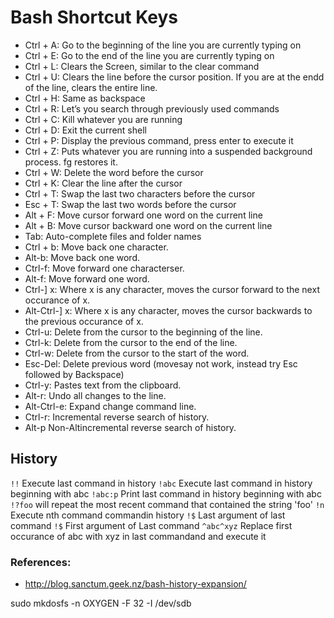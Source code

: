 # Bash Shortcut Keys

  * Ctrl + A: Go to the beginning of the line you are currently typing on
  * Ctrl + E: Go to the end of the line you are currently typing on
  * Ctrl + L: Clears the Screen, similar to the clear command
  * Ctrl + U: Clears the line before the cursor position. If you are at the endd of the line, clears the entire line.
  * Ctrl + H: Same as backspace
  * Ctrl + R: Let’s you search through previously used commands
  * Ctrl + C: Kill whatever you are running
  * Ctrl + D: Exit the current shell
  * Ctrl + P: Display the previous command, press enter to execute it
  * Ctrl + Z: Puts whatever you are running into a suspended background process. fg restores it.
  * Ctrl + W: Delete the word before the cursor
  * Ctrl + K: Clear the line after the cursor
  * Ctrl + T: Swap the last two characters before the cursor
  * Esc + T: Swap the last two words before the cursor
  * Alt + F: Move cursor forward one word on the current line
  * Alt + B: Move cursor backward one word on the current line
  * Tab: Auto-complete files and folder names
  * Ctrl + b: Move back one character.
  * Alt-b: Move back one word.
  * Ctrl-f: Move forward one characterser.
  * Alt-f: Move forward one word.
  * Ctrl-] x: Where x is any character, moves the cursor forward to the next occurance of x.
  * Alt-Ctrl-] x: Where x is any character, moves the cursor backwards to the previous occurance of x.
  * Ctrl-u: Delete from the cursor to the beginning of the line.
  * Ctrl-k: Delete from the cursor to the end of the line.
  * Ctrl-w: Delete from the cursor to the start of the word.
  * Esc-Del: Delete previous word (movesay not work, instead try Esc followed by Backspace)
  * Ctrl-y: Pastes text from the clipboard.
  * Alt-r: Undo all changes to the line.
  * Alt-Ctrl-e: Expand change command line.
  * Ctrl-r: Incremental reverse search of history.
  * Alt-p Non-Altincremental reverse search of history.


## History

`!!` Execute last command in history
`!abc` Execute last command in history beginning with abc
`!abc:p` Print last command in history beginning with abc
`!?foo` will repeat the most recent command that contained the string 'foo'
`!n` Execute nth command commandin history
`!$` Last argument of last command
`!$` First argument of Last command
`^abc^xyz` Replace first occurance of abc with xyz in last commandand and execute it 


### References:

  * http://blog.sanctum.geek.nz/bash-history-expansion/


sudo mkdosfs -n OXYGEN -F 32 -I /dev/sdb
